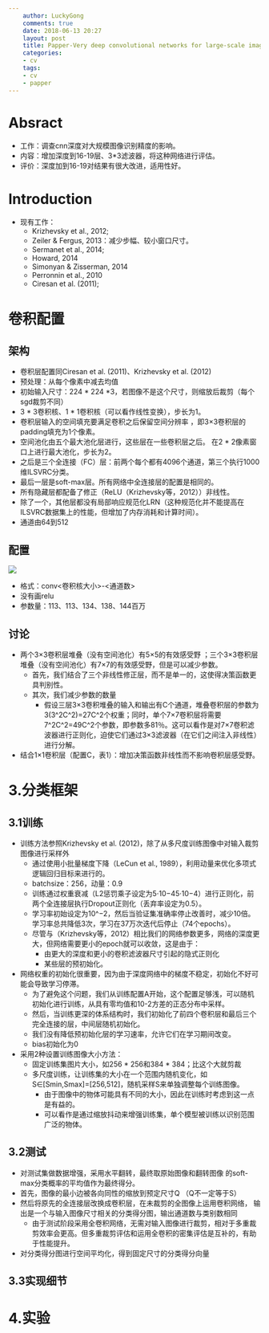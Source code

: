 ```yaml
---
    author: LuckyGong
    comments: true
    date: 2018-06-13 20:27
    layout: post
    title: Papper-Very deep convolutional networks for large-scale image rrcognition
    categories:
    - cv
    tags:
    - cv
    - papper
---
```




# Absract

- 工作：调查cnn深度对大规模图像识别精度的影响。
- 内容：增加深度到16-19层、3*3滤波器，将这种网络进行评估。
- 评价：深度加到16-19对结果有很大改进，适用性好。

# Introduction

- 现有工作：
  - Krizhevsky et al., 2012;
  - Zeiler & Fergus, 2013：减少步幅、较小窗口尺寸。
  - Sermanet et al., 2014;
  - Howard, 2014
  - Simonyan & Zisserman, 2014
  - Perronnin et al., 2010    
  - Ciresan et al. (2011); 

# 卷积配置

## 架构

- 卷积层配置同Ciresan et al. (2011)、Krizhevsky et al. (2012)
- 预处理：从每个像素中减去均值
- 初始输入尺寸：224 * 224 *3，若图像不是这个尺寸，则缩放后裁剪（每个sgd裁剪不同）
- 3 * 3卷积核、1 * 1卷积核（可以看作线性变换），步长为1。
- 卷积层输入的空间填充要满足卷积之后保留空间分辨率 ，即3×3卷积层的padding填充为1个像素。 
- 空间池化由五个最大池化层进行，这些层在一些卷积层之后。 在2 * 2像素窗口上进行最大池化，步长为2。 
- 之后是三个全连接（FC）层：前两个每个都有4096个通道，第三个执行1000维ILSVRC分类。
- 最后一层是soft-max层。所有网络中全连接层的配置是相同的。 
- 所有隐藏层都配备了修正（ReLU（Krizhevsky等，2012））非线性。 
- 除了一个，其他层都没有局部响应规范化LRN（这种规范化并不能提高在ILSVRC数据集上的性能，但增加了内存消耗和计算时间）。
- 通道由64到512

## 配置

![](http://upload-images.jianshu.io/upload_images/3232548-bcc2ded7859ee146.png)

- 格式：conv<卷积核大小>-<通道数>
- 没有画relu
- 参数量：113、113、134、138、144百万

## 讨论

- 两个3×3卷积层堆叠（没有空间池化）有5×5的有效感受野 ；三个3×3卷积层堆叠（没有空间池化）有7×7的有效感受野，但是可以减少参数。
  - 首先，我们结合了三个非线性修正层，而不是单一的，这使得决策函数更具判别性。
  - 其次，我们减少参数的数量 
    - 假设三层3×3卷积堆叠的输入和输出有C个通道，堆叠卷积层的参数为3(3^2C^2)=27C^2个权重；同时，单个7×7卷积层将需要7^2C^2=49C^2个参数，即参数多81％。这可以看作是对7×7卷积滤波器进行正则化，迫使它们通过3×3滤波器（在它们之间注入非线性）进行分解。 
- 结合1×1卷积层（配置C，表1）：增加决策函数非线性而不影响卷积层感受野。 

# 3.分类框架

## 3.1训练

- 训练方法参照Krizhevsky et al. (2012)，除了从多尺度训练图像中对输入裁剪图像进行采样外 
  - 通过使用小批量梯度下降（LeCun et al., 1989），利用动量来优化多项式逻辑回归目标来进行的。
  - batchsize：256，动量：0.9 
  - 训练通过权重衰减（L2惩罚乘子设定为5⋅10−45·10−4）进行正则化，前两个全连接层执行Dropout正则化（丢弃率设定为0.5）。
  - 学习率初始设定为10^−2，然后当验证集准确率停止改善时，减少10倍。学习率总共降低3次，学习在37万次迭代后停止（74个epochs）。 
  - 尽管与（Krizhevsky等，2012）相比我们的网络参数更多，网络的深度更大，但网络需要更小的epoch就可以收敛，这是由于：
    - 由更大的深度和更小的卷积滤波器尺寸引起的隐式正则化
    - 某些层的预初始化。 
- 网络权重的初始化很重要，因为由于深度网络中的梯度不稳定，初始化不好可能会导致学习停滞。
  - 为了避免这个问题，我们从训练配置A开始，这个配置足够浅，可以随机初始化进行训练，从具有零均值和10-2方差的正态分布中采样。
  - 然后，当训练更深的体系结构时，我们初始化了前四个卷积层和最后三个完全连接的层，中间层随机初始化。
  - 我们没有降低预初始化层的学习速率，允许它们在学习期间改变。
  - bias初始化为0
- 采用2种设置训练图像大小方法：
  - 固定训练集图片大小，如256 * 256和384 * 384；比这个大就剪裁
  - 多尺度训练，让训练集的大小在一个范围内随机变化，如S∈[Smin,Smax]=[256,512]，随机采样S来单独调整每个训练图像。
    - 由于图像中的物体可能具有不同的大小，因此在训练时考虑到这一点是有益的。
    - 可以看作是通过缩放抖动来增强训练集，单个模型被训练以识别范围广泛的物体。

## 3.2测试

- 对测试集做数据增强，采用水平翻转，最终取原始图像和翻转图像 的soft-max分类概率的平均值作为最终得分。 
- 首先，图像的最小边被各向同性的缩放到预定尺寸Q （Q不一定等于S）
- 然后将原先的全连接层改换成卷积层，在未裁剪的全图像上运用卷积网络， 输出是一个与输入图像尺寸相关的分类得分图，输出通道数与类别数相同 
  - 由于测试阶段采用全卷积网络，无需对输入图像进行裁剪，相对于多重裁剪效率会更高。但多重裁剪评估和运用全卷积的密集评估是互补的，有助于性能提升。 
- 对分类得分图进行空间平均化，得到固定尺寸的分类得分向量 

## 3.3实现细节

# 4.实验

